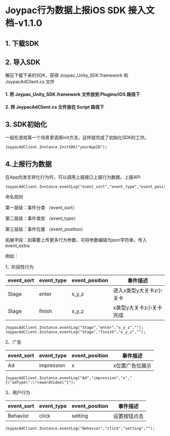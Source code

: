 # Joypac行为数据上报iOS SDK 接入文档-v1.1.0
## 1. 下载SDK
## 2. 导入SDK
解压下载下来的SDK，获得 Joypac_Unity_SDK.framework 和 JoypacAdClient.cs 文件
#### 1. 将 Joypac_Unity_SDK.framework 文件放到 Plugins/iOS 路径下
#### 2. 将 JoypacAdClient.cs 文件放在 Script 路径下
## 3. SDK初始化
一般在游戏第一个场景里调用init方法，这样就完成了初始化SDK的工作。
     
    JoypacAdClient.Instance.InitSDK("yourAppID");
    
## 4.上报行为数据
在App内发生转化行为时，可以调用上报接口上报行为数据。上报API

    JoypacAdClient.Instance.eventLog("event_sort","event_type","event_position","event_extra");

命名规则

第一层级：事件分类 （event_sort）

第二层级：事件类型 （event_type）

第三层级：事件位置 （event_position）

拓展字段：如需要上传更多行为参数，可将参数编辑为json字符串，传入event_extra


例如：

1、阶段性行为

event_sort | event_type | event_position | 事件描述 
-|-|-|-
Stage|enter|x_y_z| 进入x类型y大关卡z小关卡
Stage|finish|x_y_z|x类型y大关卡z小关卡完成

    JoypacAdClient.Instance.eventLog("Stage","enter","x_y_z","");
    JoypacAdClient.Instance.eventLog("Stage","finish","x_y_z","");
    
2、广告

event_sort | event_type | event_position | 事件描述 
-|-|-|-
Ad|impression|x| x位置广告位展示
  
    JoypacAdClient.Instance.eventLog("Ad","impression","x","{\"adType\":\"rewardVideo\"}");
    
3、用户行为

event_sort | event_type | event_position | 事件描述 
-|-|-|-
Behavior|click|setting| 设置按钮点击
  
    JoypacAdClient.Instance.eventLog("Behavior","click","setting","");

